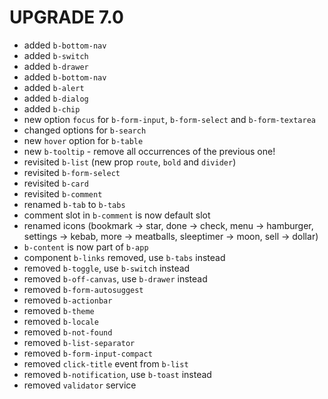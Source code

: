# UPGRADE 7.0

- added `b-bottom-nav`
- added `b-switch`
- added `b-drawer`
- added `b-bottom-nav`
- added `b-alert`
- added `b-dialog`
- added `b-chip`
- new option `focus` for `b-form-input`, `b-form-select` and `b-form-textarea`
- changed options for `b-search`
- new `hover` option for `b-table`
- new `b-tooltip` - remove all occurrences of the previous one!
- revisited `b-list` (new prop `route`, `bold` and `divider`)
- revisited `b-form-select`
- revisited `b-card`
- revisited `b-comment`
- renamed `b-tab` to `b-tabs`
- comment slot in `b-comment` is now default slot
- renamed icons (bookmark -> star, done -> check, menu -> hamburger, settings -> kebab, more -> meatballs, sleeptimer -> moon, sell -> dollar)
- `b-content` is now part of `b-app`
- component `b-links` removed, use `b-tabs` instead
- removed `b-toggle`, use `b-switch` instead
- removed `b-off-canvas`, use `b-drawer` instead
- removed `b-form-autosuggest`
- removed `b-actionbar`
- removed `b-theme`
- removed `b-locale`
- removed `b-not-found`
- removed `b-list-separator`
- removed `b-form-input-compact`
- removed `click-title` event from `b-list`
- removed `b-notification`, use `b-toast` instead
- removed `validator` service
